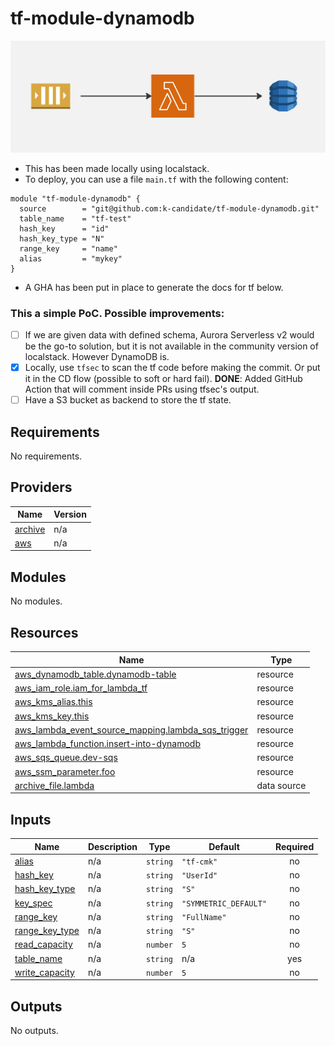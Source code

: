 # tf-module-dynamodb

![Flow chart of how this works](/docs/assets/images/db.jpg)

- This has been made locally using localstack.
- To deploy, you can use a file `main.tf` with the following content:
```
module "tf-module-dynamodb" {
  source        = "git@github.com:k-candidate/tf-module-dynamodb.git"
  table_name    = "tf-test"
  hash_key      = "id"
  hash_key_type = "N"
  range_key     = "name"
  alias         = "mykey"
}
```
- A GHA has been put in place to generate the docs for tf below.


### This a simple PoC. Possible improvements:
- [ ] If we are given data with defined schema, Aurora Serverless v2 would be the go-to solution, but it is not available in the community version of localstack. However DynamoDB is.
- [x] Locally, use `tfsec` to scan the tf code before making the commit. Or put it in the CD flow (possible to soft or hard fail). **DONE**: Added GitHub Action that will comment inside PRs using tfsec's output.
- [ ] Have a S3 bucket as backend to store the tf state.

<!-- BEGIN_TF_DOCS -->
## Requirements

No requirements.

## Providers

| Name | Version |
|------|---------|
| <a name="provider_archive"></a> [archive](#provider\_archive) | n/a |
| <a name="provider_aws"></a> [aws](#provider\_aws) | n/a |

## Modules

No modules.

## Resources

| Name | Type |
|------|------|
| [aws_dynamodb_table.dynamodb-table](https://registry.terraform.io/providers/hashicorp/aws/latest/docs/resources/dynamodb_table) | resource |
| [aws_iam_role.iam_for_lambda_tf](https://registry.terraform.io/providers/hashicorp/aws/latest/docs/resources/iam_role) | resource |
| [aws_kms_alias.this](https://registry.terraform.io/providers/hashicorp/aws/latest/docs/resources/kms_alias) | resource |
| [aws_kms_key.this](https://registry.terraform.io/providers/hashicorp/aws/latest/docs/resources/kms_key) | resource |
| [aws_lambda_event_source_mapping.lambda_sqs_trigger](https://registry.terraform.io/providers/hashicorp/aws/latest/docs/resources/lambda_event_source_mapping) | resource |
| [aws_lambda_function.insert-into-dynamodb](https://registry.terraform.io/providers/hashicorp/aws/latest/docs/resources/lambda_function) | resource |
| [aws_sqs_queue.dev-sqs](https://registry.terraform.io/providers/hashicorp/aws/latest/docs/resources/sqs_queue) | resource |
| [aws_ssm_parameter.foo](https://registry.terraform.io/providers/hashicorp/aws/latest/docs/resources/ssm_parameter) | resource |
| [archive_file.lambda](https://registry.terraform.io/providers/hashicorp/archive/latest/docs/data-sources/file) | data source |

## Inputs

| Name | Description | Type | Default | Required |
|------|-------------|------|---------|:--------:|
| <a name="input_alias"></a> [alias](#input\_alias) | n/a | `string` | `"tf-cmk"` | no |
| <a name="input_hash_key"></a> [hash\_key](#input\_hash\_key) | n/a | `string` | `"UserId"` | no |
| <a name="input_hash_key_type"></a> [hash\_key\_type](#input\_hash\_key\_type) | n/a | `string` | `"S"` | no |
| <a name="input_key_spec"></a> [key\_spec](#input\_key\_spec) | n/a | `string` | `"SYMMETRIC_DEFAULT"` | no |
| <a name="input_range_key"></a> [range\_key](#input\_range\_key) | n/a | `string` | `"FullName"` | no |
| <a name="input_range_key_type"></a> [range\_key\_type](#input\_range\_key\_type) | n/a | `string` | `"S"` | no |
| <a name="input_read_capacity"></a> [read\_capacity](#input\_read\_capacity) | n/a | `number` | `5` | no |
| <a name="input_table_name"></a> [table\_name](#input\_table\_name) | n/a | `string` | n/a | yes |
| <a name="input_write_capacity"></a> [write\_capacity](#input\_write\_capacity) | n/a | `number` | `5` | no |

## Outputs

No outputs.
<!-- END_TF_DOCS -->
